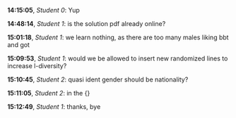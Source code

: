**14:15:05**, *Student 0*: Yup

**14:48:14**, *Student 1*: is the solution pdf already online?

**15:01:18**, *Student 1*: we learn nothing, as there are too many males liking bbt and got

**15:09:53**, *Student 1*: would we be allowed to insert new randomized lines to increase l-diversity?

**15:10:45**, *Student 2*: quasi ident gender should be nationality?

**15:11:05**, *Student 2*: in the {}

**15:12:49**, *Student 1*: thanks, bye

